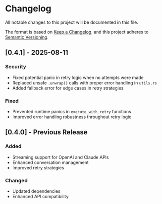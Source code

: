 # Changelog

All notable changes to this project will be documented in this file.

The format is based on [Keep a Changelog](https://keepachangelog.com/en/1.0.0/),
and this project adheres to [Semantic Versioning](https://semver.org/spec/v2.0.0.html).

## [0.4.1] - 2025-08-11

### Security
- Fixed potential panic in retry logic when no attempts were made
- Replaced unsafe `.unwrap()` calls with proper error handling in `utils.rs`
- Added fallback error for edge cases in retry strategies

### Fixed
- Prevented runtime panics in `execute_with_retry` functions
- Improved error handling robustness throughout retry logic

## [0.4.0] - Previous Release

### Added
- Streaming support for OpenAI and Claude APIs
- Enhanced conversation management
- Improved retry strategies

### Changed
- Updated dependencies
- Enhanced API compatibility